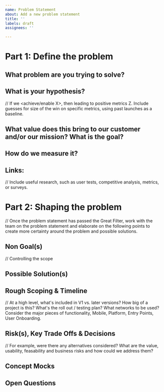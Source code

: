 ```yaml
---
name: Problem Statement 
about: Add a new problem statement
title: ''
labels: draft
assignees: ''

---
```


# Part 1: Define the problem

## What problem are you trying to solve?

## What is your hypothesis?

  // If we <achieve/enable X>, then <user behavior Y changes in this way> leading to positive metrics Z. Include guesses for size of the win on specific metrics, using past launches as a baseline. 

## What value does this bring to our customer and/or our mission? What is the goal?

## How do we measure it?

## Links:
  
  // Include useful research, such as user tests, competitive analysis, metrics, or surveys.
  
  

# Part 2: Shaping the problem 
  
  // Once the problem statement has passed the Great Filter, work with the team on the problem statement and elaborate on the following points to create more certainty around the problem and possible solutions.   

## Non Goal(s)
// Controlling the scope 
 
## Possible Solution(s) 

## Rough Scoping & Timeline

  // At a high level, what's included in V1 vs. later versions? How big of a project is this? What's the roll out / testing plan? What networks to be used? Consider the major pieces of functionality, Mobile, Platform, Entry Points, User Onboarding.

## Risk(s), Key Trade Offs & Decisions

  // For example, were there any alternatives considered? What are the value, usability, feasability and business risks and how could we address them? 

## Concept Mocks
 
## Open Questions
